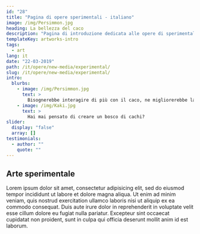 ```yaml
---
id: "28"
title: "Pagina di opere sperimentali - italiano"
image: /img/Persimmon.jpg
heading: La bellezza del caco
description: "Pagina di introduzione dedicata alle opere di sperimentali"
templateKey: artworks-intro
tags:
  - art
lang: it
date: "22-03-2019"
path: /it/opere/new-media/experimental/
slug: /it/opere/new-media/experimental/
intro:
  blurbs:
    - image: /img/Persimmon.jpg
      text: >
        Bisognerebbe interagire di più con il caco, ne migliorerebbe la salute!
    - image: /img/Kaki.jpg
      text: >
        Hai mai pensato di creare un bosco di cachi?
slider:
  display: "false"
  array: []
testimonials:
  - author: ""
    quote: ""
---
```


## Arte sperimentale

Lorem ipsum dolor sit amet, consectetur adipisicing elit, sed do eiusmod tempor incididunt ut labore et dolore magna aliqua. Ut enim ad minim veniam, quis nostrud exercitation ullamco laboris nisi ut aliquip ex ea commodo consequat. Duis aute irure dolor in reprehenderit in voluptate velit esse cillum dolore eu fugiat nulla pariatur. Excepteur sint occaecat cupidatat non proident, sunt in culpa qui officia deserunt mollit anim id est laborum.
